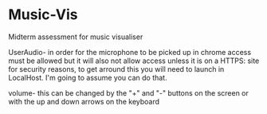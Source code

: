 # Music-Vis
Midterm assessment for music visualiser

UserAudio- in order for the microphone to be picked up in chrome access must be allowed but it will also not allow access unless it is on 
a HTTPS: site for security reasons, to get arround this you will need to launch in LocalHost. I'm going to assume you can do that.

volume- this can be changed by the "+" and "-" buttons on the screen or with the up and down arrows on the keyboard

